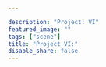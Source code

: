 ```yaml
---

description: "Project: VI"
featured_image: ""
tags: ["scene"]
title: "Project VI:"
disable_share: false
---
```

